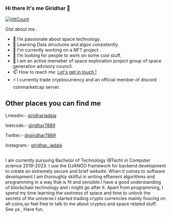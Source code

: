 ### Hi there It's me Giridhar 👋

[![HitCount](http://hits.dwyl.com/giridhar7889/giridhar7889.svg)](http://hits.dwyl.com/giridhar7889/giridhar7889)

Gist about me .

- 🔭 I’m passionate about space technology.
- 🌱 Learning Data structures and algos consistently.
- 👯 I'm currently working on a NFT project .
- 🤔 I’m looking for people to work on some cool stuff.
- 💬 I am an active memeber of space exploration project group of space generation advisory council.
- 📫 How to reach me: <a href="mailto:giridhar7889@gmail.com">Let's get in touch !</a>
- ⚡ I currently trade cryptocurrency and an official member of discord coinmarketcap server.


## Other places you can find me 

Linkedin:-  [giridharjadala](https://www.linkedin.com/in/giridhar-jadala-313b96192/)

leetcode:-  [giridhar7889](https://leetcode.com/giridhar7889/)

Twitter:-  [@giridhar7889](https://twitter.com/giridhar7889) 

Instagram:- [giridhar_jadala](https://www.instagram.com/giridhar_jadala/)



## 

I am currently pursuing Bachelor of Technology (BTech) in Computer science 2019-2023.
I use the DJANGO framework for backend development to create an extremely secure and brief website. When it comes to software development I am thoroughly skillful in writing effienent algorithms and programming in a way that is fit and sensible.I have a good understanding of blockchain technology and i might go after it. Apart from programming, I spend my time learning the vastness of space and time to unlock the secrets of the universe.I started trading crypto currencies mainly foucing on alt coins,so feel free to talk to me about cryptos and space related stuff.
See ya , Have fun.
